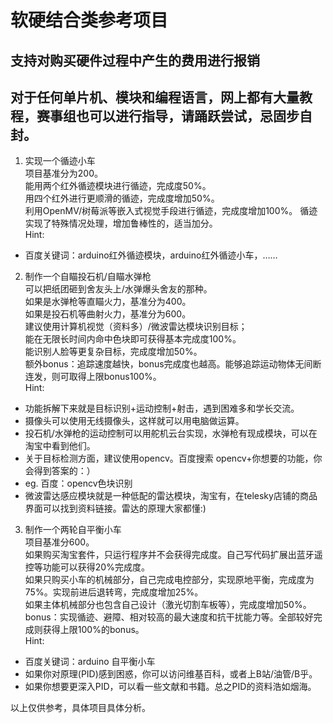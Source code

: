 # 软硬结合类参考项目 
## 支持对购买硬件过程中产生的费用进行报销  
## 对于任何单片机、模块和编程语言，网上都有大量教程，赛事组也可以进行指导，请踊跃尝试，忌固步自封。  
1. 实现一个循迹小车  
项目基准分为200。  
能用两个红外循迹模块进行循迹，完成度50%。  
用四个红外进行更顺滑的循迹，完成度增加50%。  
利用OpenMV/树莓派等嵌入式视觉手段进行循迹，完成度增加100%。 
循迹实现了特殊情况处理，增加鲁棒性的，适当加分。    
Hint:  
- 百度关键词：arduino红外循迹模块，arduino红外循迹小车，……      
   
   
2. 制作一个自瞄投石机/自瞄水弹枪  
可以把纸团砸到舍友头上/水弹爆头舍友的那种。  
如果是水弹枪等直瞄火力，基准分为400。  
如果是投石机等曲射火力，基准分为600。  
建议使用计算机视觉（资料多）/微波雷达模块识别目标；  
能在无限长时间内命中色块即可获得基本完成度100%。  
能识别人脸等更复杂目标，完成度增加50%。   
额外bonus：追踪速度越快，bonus完成度也越高。能够追踪运动物体无间断连发，则可取得上限bonus100%。    
Hint:      
- 功能拆解下来就是目标识别+运动控制+射击，遇到困难多和学长交流。    
- 摄像头可以使用无线摄像头，这样就可以用电脑做运算。           
- 投石机/水弹枪的运动控制可以用舵机云台实现，水弹枪有现成模块，可以在淘宝中看到他们。     
- 关于目标检测方面，建议使用opencv。百度搜索 opencv+你想要的功能，你会得到答案的：）    
- eg. 百度：opencv色块识别     
- 微波雷达感应模块就是一种低配的雷达模块，淘宝有，在telesky店铺的商品界面可以找到资料链接。雷达的原理大家都懂:)     
       
   
3. 制作一个两轮自平衡小车  
项目基准分600。  
如果购买淘宝套件，只运行程序并不会获得完成度。自己写代码扩展出蓝牙遥控等功能可以获得20%完成度。  
如果只购买小车的机械部分，自己完成电控部分，实现原地平衡，完成度为75%。实现前进后退转弯，完成度增加25%。  
如果主体机械部分也包含自己设计（激光切割车板等），完成度增加50%。  
bonus：实现循迹、避障、相对较高的最大速度和抗干扰能力等。全部较好完成则获得上限100%的bonus。    
Hint:   
- 百度关键词：arduino 自平衡小车     
- 如果你对原理(PID)感到困惑，你可以访问维基百科，或者上B站/油管/B乎。    
- 如果你想要更深入PID，可以看一些文献和书籍。总之PID的资料浩如烟海。    
         

以上仅供参考，具体项目具体分析。
